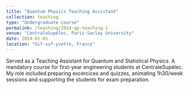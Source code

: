 ```yaml
---
title: "Quantum Physics Teaching Assistant"
collection: teaching
type: "Undergraduate course"
permalink: /teaching/2024-qp-teaching-1
venue: "CentraleSupélec, Paris-Saclay University"
date: 2024-01-01
location: "Gif-suf-yvette, France"
---
```


Served as a Teaching Assistant for Quantum and Statistical Physics. A mandatory course for first-year engineering students at CentraleSupélec. My role included preparing excercices and quizzes, animating 1h30/week sessions and supporting the students for exam preparation.

